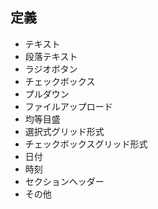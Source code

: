 ## 定義
- テキスト
- 段落テキスト
- ラジオボタン
- チェックボックス
- プルダウン
- ファイルアップロード
- 均等目盛
- 選択式グリッド形式
- チェックボックスグリッド形式
- 日付
- 時刻
- セクションヘッダー
- その他
